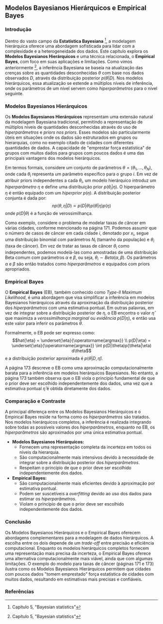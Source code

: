 ## Modelos Bayesianos Hierárquicos e Empirical Bayes

### Introdução
Dentro do vasto campo da **Estatística Bayesiana** [^1], a modelagem hierárquica oferece uma abordagem sofisticada para lidar com a complexidade e a heterogeneidade dos dados. Este capítulo explora os **Modelos Bayesianos Hierárquicos** e uma técnica relacionada, o **Empirical Bayes**, com foco em suas aplicações e limitações. Como vimos anteriormente [^1], a inferência Bayesiana se baseia na atualização das crenças sobre as quantidades desconhecidas $\theta$ com base nos dados observados $D$, através da distribuição posterior $p(\theta|D)$. Nos modelos hierárquicos, essa atualização se estende a múltiplos níveis de inferência, onde os parâmetros de um nível servem como *hiperparâmetros* para o nível seguinte.

### Modelos Bayesianos Hierárquicos
Os **Modelos Bayesianos Hierárquicos** representam uma extensão natural da modelagem Bayesiana tradicional, permitindo a representação de múltiplos níveis de quantidades desconhecidas através do uso de *hiperparâmetros* e *priors nos priors*. Esses modelos são particularmente úteis em situações onde os dados são estruturados em grupos ou hierarquias, como no exemplo citado de cidades com diferentes quantidades de dados. A capacidade de "emprestar força estatística" de grupos com muitos dados para grupos com poucos dados é uma das principais vantagens dos modelos hierárquicos.

Em termos formais, considere um conjunto de parâmetros $\theta = (\theta_1, ..., \theta_N)$, onde cada $\theta_i$ representa um parâmetro específico para o grupo $i$. Em vez de atribuir priors independentes a cada $\theta_i$, um modelo hierárquico introduz um *hiperparâmetro* $\eta$ e define uma distribuição prior $p(\theta_i|\eta)$. O hiperparâmetro $\eta$ é então equipado com um *hiperprior* $p(\eta)$. A distribuição posterior conjunta é dada por:
$$np(\theta, \eta | D) \propto p(D|\theta)p(\theta|\eta)p(\eta)$$
onde $p(D|\theta)$ é a função de verossimilhança.

Como exemplo, considere o problema de modelar taxas de câncer em várias cidades, conforme mencionado na página 171. Podemos assumir que o número de casos de câncer em cada cidade $i$, denotado por $x_i$, segue uma distribuição binomial com parâmetros $N_i$ (tamanho da população) e $\theta_i$ (taxa de câncer). Em vez de tratar as taxas de câncer $\theta_i$ como independentes, podemos modelá-las como amostradas de uma distribuição Beta comum com parâmetros $\alpha$ e $\beta$, ou seja, $\theta_i \sim Beta(\alpha, \beta)$. Os parâmetros $\alpha$ e $\beta$ são então tratados como *hiperparâmetros* e equipados com priors apropriados.

### Empirical Bayes
O **Empirical Bayes** (EB), também conhecido como *Type-II Maximum Likelihood*, é uma abordagem que visa simplificar a inferência em modelos Bayesianos hierárquicos através da aproximação da distribuição posterior dos *hiperparâmetros* com uma estimativa pontual. Em outras palavras, em vez de integrar sobre a distribuição posterior de $\eta$, o EB encontra o valor $\hat{\eta}$ que maximiza a *verossimilhança marginal* ou *evidência* $p(D|\eta)$, e então usa este valor para inferir os parâmetros $\theta$.

Formalmente, o EB pode ser expresso como:
$$hat{\eta} = \underset{\eta}{\operatorname{argmax}} \\ p(D|\eta) = \underset{\eta}{\operatorname{argmax}} \int p(D|\theta)p(\theta|\eta) d\theta$$
e a distribuição posterior aproximada é $p(\theta|D, \hat{\eta})$.

A página 173 descreve o EB como uma aproximação computacionalmente barata para a inferência em modelos hierárquicos Bayesianos. No entanto, a página 173 também observa que o EB viola o princípio fundamental de que o prior deve ser escolhido independentemente dos dados, uma vez que a estimativa pontual $\hat{\eta}$ é obtida diretamente dos dados.

### Comparação e Contraste
A principal diferença entre os Modelos Bayesianos Hierárquicos e o Empirical Bayes reside na forma como os *hiperparâmetros* são tratados. Nos modelos hierárquicos completos, a inferência é realizada integrando sobre todas as possíveis valores dos *hiperparâmetros*, enquanto no EB, os *hiperparâmetros* são aproximados por uma única estimativa pontual.

*   **Modelos Bayesianos Hierárquicos:**
    *   Fornecem uma representação completa da incerteza em todos os níveis da hierarquia.
    *   São computacionalmente mais intensivos devido à necessidade de integrar sobre a distribuição posterior dos *hiperparâmetros*.
    *   Respeitam o princípio de que o prior deve ser escolhido independentemente dos dados.
*   **Empirical Bayes:**
    *   São computacionalmente mais eficientes devido à aproximação por estimativa pontual.
    *   Podem ser suscetíveis a *overfitting* devido ao uso dos dados para estimar os *hiperparâmetros*.
    *   Violam o princípio de que o prior deve ser escolhido independentemente dos dados.

### Conclusão
Os Modelos Bayesianos Hierárquicos e o Empirical Bayes oferecem abordagens complementares para a modelagem de dados hierárquicos. A escolha entre os dois depende de um *trade-off* entre precisão e eficiência computacional. Enquanto os modelos hierárquicos completos fornecem uma representação mais precisa da incerteza, o Empirical Bayes oferece uma alternativa computacionalmente mais viável, ainda que com algumas limitações. O exemplo do modelo para taxas de câncer (páginas 171 e 173) ilustra como os Modelos Bayesianos Hierárquicos permitem que cidades com poucos dados "tomem emprestado" força estatística de cidades com muitos dados, resultando em estimativas mais precisas e confiáveis.
### Referências
[^1]: Capítulo 5, "Bayesian statistics"
<!-- END -->